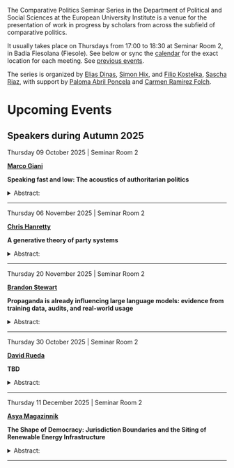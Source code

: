 The Comparative Politics Seminar Series in the Department of Political
and Social Sciences at the European University Institute is a venue for
the presentation of work in progress by scholars from across the
subfield of comparative politics.

It usually takes place on Thursdays from 17:00 to 18:30 at Seminar Room
2, in Badia Fiesolana (Fiesole). See below or sync the
[calendar](webcal://raw.githubusercontent.com/cpss-eui/cpss-eui.github.io/main/events.ics)
for the exact location for each meeting. See [previous
events](https://cpss-eui.github.io/old_events.html).

The series is organized by [Elias
Dinas](https://www.eui.eu/people?id=elias-dinas), [Simon
Hix](https://simonhix.com//), and [Filip
Kostelka](https://filipkostelka.com/), [Sascha
Riaz](https://saschariaz.com/), with support by [Paloma Abril
Poncela](https://palomaabril.github.io/) and [Carmen Ramirez
Folch](https://www.eui.eu/people?id=carmen-ramirez-folch).

# Upcoming Events

## Speakers during Autumn 2025

Thursday 09 October 2025 | Seminar Room 2
<p>
<strong><a href='https://www.marcogiani.com/'>Marco Giani</a></strong>
</p>

**Speaking fast and low: The acoustics of authoritarian politics**

<details>
<summary>
Abstract:
</summary>
<p>
Do citizens embody their political institutions? We test this by
examining whether speech reflects freedom of speech with a comparative
political behavior approach. Using speech corpora intended for AI
speech-to-text recognition, we show that when exogenously assigned
sentences with political content in a discrete online environment,
Mandarin speakers from China—an authoritarian regime with low freedom of
speech—change the acoustics of their speech relative to Mandarin
speakers from Taiwan—a democracy with high freedom of speech—
controlling for both sentence and individual fixed effects. DiD
estimates suggest that Mainland Chinese speak ‘fast and low’, increase
their tempo and decrease their volume by and standard deviations (2
decibels/2 seconds) relative to Taiwanese speakers, robust to using
alternative variable or treatment definitions as well as alternative
sampling and modelling strategies. Neither Mandarin Bots nor English
speakers display a similar pattern. ‘Speaking fast and low’ about
politics is a prerogative of men. Further analysis suggests that the
gendered acoustics of authoritarian politics—which do not come up with
traditional survey analysis—are channeled by a ‘historical legacy’
mechanism more than by a ‘statistical discrimination’ one. Speakers with
accents from provinces that experienced stronger repression during the
1964 Cultural Revolution display significantly stronger stress, whereas
speakers from coastal provinces and special economic zones speak about
politics in a more normal manner. Authoritarianism is not only written
in laws, memories, and institutions—it is also spoken, in hurried and
hushed tones, every time politics comes up.
</p>
</details>
<hr>
Thursday 06 November 2025 | Seminar Room 2
<p>
<strong><a href='https://www.chrishanretty.co.uk/about.html'>Chris
Hanretty</a></strong>
</p>

**A generative theory of party systems**

<details>
<summary>
Abstract:
</summary>
<p>
I present a generative model of party systems. For a given system size
N, the model generates shares and positions of parties on an economic
left-right dimension. The model first generates shares with a mean
vector as described in Taagepera and Allik (2003) drawn from a Dirichlet
distribution as described in Cohen and Hanretty (2024). Positions are
then drawn according to four mechanisms: (1) positions weakly centred on
the position of the mean voter; (2) initial bimodality of the positions
of the largest party, (3) system autoregressive positions for the
second-largest to the last party, whereby positions of the nth party are
repelled by the share-weighted positions of all larger parties, and (4)
increasing dispersion with decreasing vote share. The model is trained
on data from over 300 elections. I discuss the implications of this
generative model for party system congruence and for polarization.
</p>
</details>
<hr>
Thursday 20 November 2025 | Seminar Room 2
<p>
<strong><a href='http://brandonstewart.org'>Brandon Stewart</a></strong>
</p>

**Propaganda is already influencing large language models: evidence from
training data, audits, and real-world usage**

<details>
<summary>
Abstract:
</summary>
<p>
Abstract TBD
</p>
</details>
<hr>
Thursday 30 October 2025 | Seminar Room 2
<p>
<strong><a href='https://rueda.web.ox.ac.uk/home'>David
Rueda</a></strong>
</p>

**TBD**

<details>
<summary>
Abstract:
</summary>
<p>
TBD
</p>
</details>
<hr>
Thursday 11 December 2025 | Seminar Room 2
<p>
<strong><a href='https://www.asyamagazinnik.com/'>Asya
Magazinnik</a></strong>
</p>

**The Shape of Democracy: Jurisdiction Boundaries and the Siting of
Renewable Energy Infrastructure**

<details>
<summary>
Abstract:
</summary>
<p>
Political science has long studied how the size and shape of
jurisdictions influence representation and governance, but much less is
known about their effects on policy outcomes. This paper addresses that
gap by examining how local jurisdictional structure shapes the siting of
wind turbines—a critical challenge for the green energy transition. We
develop a theoretical model which predicts how the division of voters
into local jurisdictions influence the siting of wind turbines (or:..
which predicts how the geographical distribution of voters within local
jurisdictions influence the siting of wind turbines). Using data on all
Danish wind turbines built between 2007 and 2021, and exploiting
Denmark’s 2007 municipal reform, which changed local boundaries while
leaving the landscape unchanged, we show that shifts in local
electorates strongly affect turbine siting. These results highlight how
the political geography of local governments shapes renewable energy
deployment, raising concerns about equity, efficiency, and democratic
legitimacy in decentralized climate policy.
</p>
</details>
<hr>

